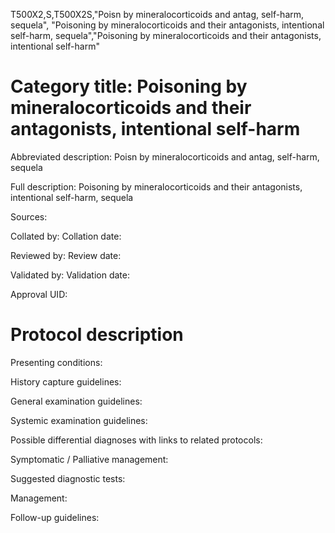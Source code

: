 T500X2,S,T500X2S,"Poisn by mineralocorticoids and antag, self-harm, sequela", "Poisoning by mineralocorticoids and their antagonists, intentional self-harm, sequela","Poisoning by mineralocorticoids and their antagonists, intentional self-harm"
# Category title: Poisoning by mineralocorticoids and their antagonists, intentional self-harm

Abbreviated description: Poisn by mineralocorticoids and antag, self-harm, sequela

Full description: Poisoning by mineralocorticoids and their antagonists, intentional self-harm, sequela

Sources:

Collated by:
Collation date:

Reviewed by:
Review date:

Validated by:
Validation date:

Approval UID:

# Protocol description

Presenting conditions:

History capture guidelines:

General examination guidelines:

Systemic examination guidelines:

Possible differential diagnoses with links to related protocols:

Symptomatic / Palliative management:

Suggested diagnostic tests:

Management:

Follow-up guidelines:
